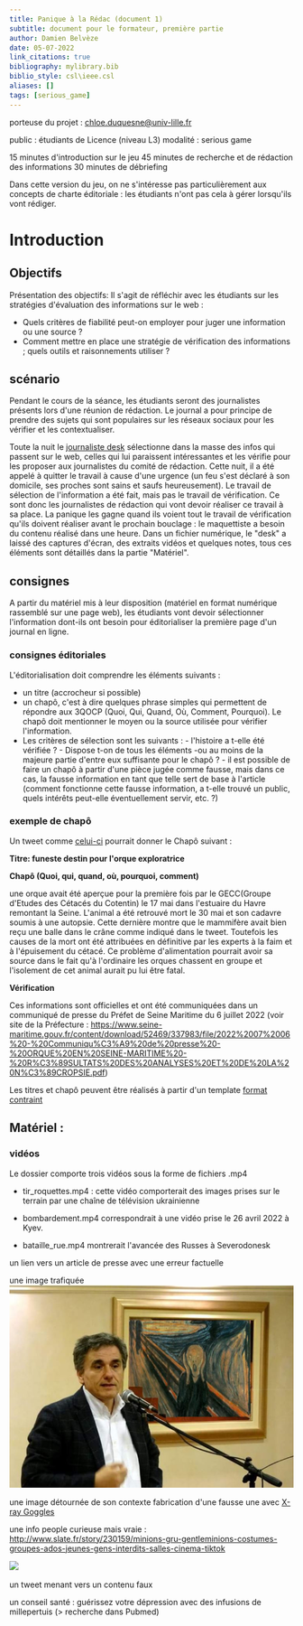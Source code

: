 ```yaml
---
title: Panique à la Rédac (document 1)
subtitle: document pour le formateur, première partie
author: Damien Belvèze
date: 05-07-2022
link_citations: true
bibliography: mylibrary.bib
biblio_style: csl\ieee.csl
aliases: []
tags: [serious_game]
---
```


porteuse du projet : chloe.duquesne@univ-lille.fr

public : étudiants de Licence (niveau L3)
modalité : serious game

15 minutes d'introduction sur le jeu
45 minutes de recherche et de rédaction des informations
30 minutes de débriefing

Dans cette version du jeu, on ne s'intéresse pas particulièrement aux concepts de charte éditoriale : les étudiants n'ont pas cela à gérer lorsqu'ils vont rédiger.

# Introduction

## Objectifs

Présentation des objectifs: 
Il s'agit de réfléchir avec les étudiants sur les stratégies d'évaluation des informations sur le web : 

- Quels critères de fiabilité peut-on employer pour juger une information ou une source ?
- Comment mettre en place une stratégie de vérification des informations ; quels outils et raisonnements utiliser ? 

## scénario

Pendant le cours de la séance, les étudiants seront des journalistes présents lors d'une réunion de rédaction. 
Le journal a pour principe de prendre des sujets qui sont populaires sur les réseaux sociaux pour les vérifier et les contextualiser.

Toute la nuit le [journaliste desk](https://www.efj.fr/metier-du-journalisme/devenir-journaliste-desk) sélectionne dans la masse des infos qui passent sur le web, celles qui lui paraissent intéressantes et les vérifie pour les proposer aux journalistes du comité de rédaction. 
Cette nuit, il a été appelé à quitter le travail à cause d'une urgence (un feu s'est déclaré à son domicile, ses proches sont sains et saufs heureusement).
Le travail de sélection de l'information a été fait, mais pas le travail de vérification. Ce sont donc les journalistes de rédaction qui vont devoir réaliser ce travail à sa place. La panique les gagne quand ils voient tout le travail de vérification qu'ils doivent réaliser avant le prochain bouclage : le maquettiste a besoin du contenu réalisé dans une heure.
Dans un fichier numérique, le "desk" a laissé des captures d'écran, des extraits vidéos et quelques notes, tous ces éléments sont détaillés dans la partie "Matériel".


## consignes

A partir du matériel mis à leur disposition (matériel en format numérique rassemblé sur une page web), les étudiants vont devoir sélectionner l'information dont-ils ont besoin pour éditorialiser la première page d'un journal en ligne.

### consignes éditoriales

L'éditorialisation doit comprendre les éléments suivants : 

- un titre (accrocheur si possible)
- un chapô, c'est à dire quelques phrase simples qui permettent de répondre aux 3QOCP (Quoi, Qui, Quand, Où, Comment, Pourquoi). Le chapô doit mentionner le moyen ou la source utilisée pour vérifier l'information. 
- Les critères de sélection sont les suivants :
       - l'histoire a t-elle été vérifiée ?
       - Dispose t-on de tous les éléments -ou au moins de la majeure partie d'entre eux suffisante pour le chapô ?
       - il est possible de faire un chapô à partir d'une pièce jugée comme fausse, mais dans ce cas, la fausse information en tant que telle sert de base à l'article (comment fonctionne cette fausse information, a t-elle trouvé un public, quels intérêts peut-elle éventuellement servir, etc. ?)

### exemple de chapô

Un tweet comme [celui-ci](https://twitter.com/dbc1502/status/1544630316752674817) pourrait donner le Chapô suivant : 

**Titre: funeste destin pour l'orque exploratrice**

**Chapô (Quoi, qui, quand, où, pourquoi, comment)**

une orque avait été aperçue pour la première fois par le GECC(Groupe d'Etudes des Cétacés du Cotentin) le 17 mai dans l'estuaire du Havre remontant la Seine. L'animal a été retrouvé mort le 30 mai et son cadavre soumis à une autopsie. Cette dernière montre que le mammifère avait bien reçu une balle dans le crâne comme indiqué dans le tweet. Toutefois les causes de la mort ont été attribuées en définitive par les experts à la faim et à l'épuisement du cétacé. Ce problème d'alimentation pourrait avoir sa source dans le fait qu'à l'ordinaire les orques chassent en groupe et l'isolement de cet animal aurait pu lui être fatal. 

**Vérification**

Ces informations sont officielles et ont été communiquées dans un communiqué de presse du Préfet de Seine Maritime du 6 juillet 2022 (voir site de la Préfecture : https://www.seine-maritime.gouv.fr/content/download/52469/337983/file/2022%2007%2006%20-%20Communiqu%C3%A9%20de%20presse%20-%20ORQUE%20EN%20SEINE-MARITIME%20-%20R%C3%89SULTATS%20DES%20ANALYSES%20ET%20DE%20LA%20N%C3%89CROPSIE.pdf)

Les titres et chapô peuvent être réalisés à partir d'un template [format contraint](https://www.paypernews.fr/newspaper-template/)


## Matériel : 

### vidéos

Le dossier comporte trois vidéos sous la forme de fichiers .mp4

- tir_roquettes.mp4 : cette vidéo comporterait des images prises sur le terrain par une chaîne de télévision ukrainienne

- bombardement.mp4 correspondrait à une vidéo prise le 26 avril 2022 à Kyev.

- bataille_rue.mp4 montrerait l'avancée des Russes à Severodonesk

un lien vers un article de presse avec une erreur factuelle

une image trafiquée
![](images/Tsakalotos.jpg)

une image détournée de son contexte
fabrication d'une fausse une avec [X-ray Goggles](https://x-ray-goggles.mouse.org/)

une info people curieuse mais vraie : 
http://www.slate.fr/story/230159/minions-gru-gentleminions-costumes-groupes-ados-jeunes-gens-interdits-salles-cinema-tiktok

![](slate_minions.PNG)

un tweet menant vers un contenu faux

un conseil santé : guérissez votre dépression avec des infusions de millepertuis
(> recherche dans Pubmed)



